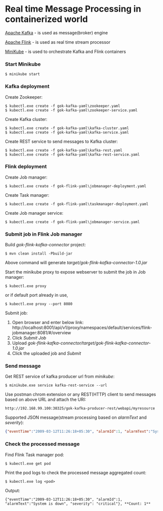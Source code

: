 # Real time Message Processing in containerized world

[Apache Kafka](https://kafka.apache.org)  - is used as message(broker) engine 

[Apache Flink](https://flink.apache.org) - is used as real time stream processor

[MiniKube](https://kubernetes.io/docs/getting-started-guides/minikube) - is used to orchestrate Kafka and Flink containers

### Start Minikube

```
$ minikube start
```

### Kafka deployment

Create Zookeeper:
```
$ kubectl.exe create -f gok-kafka-yaml\zookeeper.yaml
$ kubectl.exe create -f gok-kafka-yaml\zookeeper-service.yaml
```

Create Kafka cluster:
```
$ kubectl.exe create -f gok-kafka-yaml\kafka-cluster.yaml
$ kubectl.exe create -f gok-kafka-yaml\kafka-service.yaml
```
Create REST service to send messages to Kafka cluster:
```
$ kubectl.exe create -f gok-kafka-yaml\kafka-rest.yaml
$ kubectl.exe create -f gok-kafka-yaml\kafka-rest-service.yaml
```

### Flink deployment

Create Job manager:
```
$ kubectl.exe create -f gok-flink-yaml\jobmanager-deployment.yaml
```
Create Task manager:
```
$ kubectl.exe create -f gok-flink-yaml\taskmanager-deployment.yaml
```
Create Job manager service:
```shell
$ kubectl.exe create -f gok-flink-yaml\jobmanager-service.yaml
```

### Submit job in Flink Job manager

Build *gok-flink-kafka-connector* project:
```
$ mvn clean install -Pbuild-jar
```
Above command will generate *target/gok-flink-kafka-connector-1.0.jar*

Start the minikube proxy to expose webserver to submit the job in Job manager:
```
$ kubectl.exe proxy
```
or if default port already in use,
```
$ kubectl.exe proxy --port 8080
```
Submit job:
1. Open browser and enter below link: http://localhost:8001/api/v1/proxy/namespaces/default/services/flink-jobmanager:8081/#/overview
2. Click *Submit Job*
3. Upload *gok-flink-kafka-connector/target/gok-flink-kafka-connector-1.0.jar*
4. Click the uploaded job and *Submit*

### Send message

Get REST service of kafka producer url from *minikube*:
```
$ minikube.exe service kafka-rest-service --url
```

Use postman chrom extension or any REST(HTTP) client to send messages based on above URL and attach the URI:
```
http://192.168.99.100:30325/gok-kafka-producer-rest/webapi/myresource
```
Supported JSON message(stream processing based on *alarmText* and *severity*):
```json
{"eventTime":"2009-03-12T11:26:18+05:30", "alarmId":1, "alarmText":"System is down", "severity": "critical"}
```
### Check the processed message

Find Flink Task manager pod:
```
$ kubectl.exe get pod
```
Print the pod logs to check the processed message aggregated count:
```
$ kubectl.exe log <pod>
 ``` 
 Output:
 ```
 {"eventTime":"2009-03-12T11:26:18+05:30", "alarmId":1, "alarmText":"System is down", "severity": "critical"}, **Count: 1**
 ```
 
